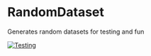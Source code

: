 # RandomDataset
Generates random datasets for testing and fun

[![Testing](https://github.com/ericspod/RandomDataset/workflows/Unittests/badge.svg)](https://github.com/ericspod/RandomDataset/actions)
